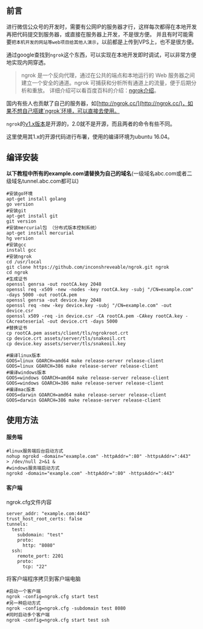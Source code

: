 ## 前言

进行微信公众号的开发时，需要有公网IP的服务器才行，这样每次都得在本地开发再把代码提交到服务器，或直接在服务器上开发，不是很方便。
并且有时可能需要`把本机开发的网站等web项目给其他人演示`，以前都是上传到VPS上，也不是很方便。

通过google查找到`ngrok`这个东西，可以实现在本地开发即时调试，可以非常方便地实现内网穿透。

> ngrok 是一个反向代理，通过在公共的端点和本地运行的 Web 服务器之间建立一个安全的通道。ngrok 可捕获和分析所有通道上的流量，便于后期分析和重放。
> 详细介绍可以看百度百科的介绍：[ngrok介绍](http://baike.baidu.com/view/13085941.htm)。

国内有些人也贡献了自己的服务器，如[http://ngrok.cc/](http://ngrok.cc/)，如果不想自己搭建`ngrok`环境，可以直接去使用。

`ngrok`的[v1.x版本](https://github.com/inconshreveable/ngrok)是开源的，2.0就不是开源，而且两者的命令有些不同。

这里使用其1.x的开源代码进行布署，使用的编译环境为ubuntu 16.04。

## 编译安装

**以下教程中所有的example.com请替换为自己的域名**(一级域名abc.com或者二级域名tunnel.abc.com都可以)

```
#安装go环境
apt-get install golang
go version
#安装git
apt-get install git
git version
#安装mercurial包 （分布式版本控制系统）
apt-get install mercurial
hg version
#安装gcc
install gcc
#安装ngrok
cd /usr/local
git clone https://github.com/inconshreveable/ngrok.git ngrok
cd ngrok
#生成证书
openssl genrsa -out rootCA.key 2048
openssl req -x509 -new -nodes -key rootCA.key -subj "/CN=example.com" -days 5000 -out rootCA.pem
openssl genrsa -out device.key 2048
openssl req -new -key device.key -subj "/CN=example.com" -out device.csr
openssl x509 -req -in device.csr -CA rootCA.pem -CAkey rootCA.key -CAcreateserial -out device.crt -days 5000
#替换证书
cp rootCA.pem assets/client/tls/ngrokroot.crt
cp device.crt assets/server/tls/snakeoil.crt
cp device.key assets/server/tls/snakeoil.key

#编译linux版本
GOOS=linux GOARCH=amd64 make release-server release-client
GOOS=linux GOARCH=386 make release-server release-client
#编译windows版本
GOOS=windows GOARCH=amd64 make release-server release-client
GOOS=windows GOARCH=386 make release-server release-client
#编译mac版本
GOOS=darwin GOARCH=amd64 make release-server release-client
GOOS=darwin GOARCH=386 make release-server release-client
```

## 使用方法

#### 服务端

```
#linux服务端后台启动方式
nohup ngrokd -domain="example.com" -httpAddr=":80" -httpsAddr=":443"   > /dev/null 2>&1 &
#windows服务端启动方式
ngrokd -domain="example.com" -httpAddr=":80" -httpsAddr=":443"
```

#### 客户端

ngrok.cfg文件内容

```
server_addr: "example.com:4443"
trust_host_root_certs: false
tunnels:
  test:
    subdomain: "test"
    proto:
      http: "8080"
  ssh:
    remote_port: 2201
    proto:
      tcp: "22"
```

将客户端程序拷贝到客户端电脑

```
#启动一个客户端
ngrok -config=ngrok.cfg start test
#另一种启动方式
ngrok -config=ngrok.cfg -subdomain test 8080
#同时启动多个客户端
ngrok -config=ngrok.cfg start test ssh
```